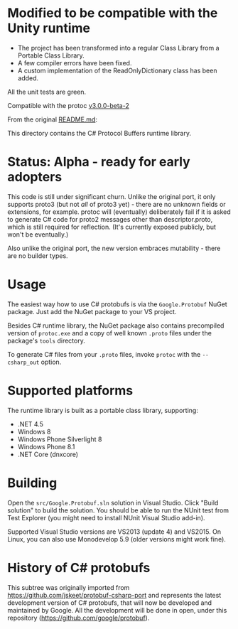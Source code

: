 Modified to be compatible with the Unity runtime
================================================

- The project has been transformed into a regular Class Library from a Portable Class Library.
- A few compiler errors have been fixed.
- A custom implementation of the ReadOnlyDictionary class has been added.

All the unit tests are green.

Compatible with the protoc [v3.0.0-beta-2](https://github.com/google/protobuf/tree/v3.0.0-beta-2)

From the original [README.md](https://github.com/google/protobuf/blob/v3.0.0-beta-2/csharp/README.md):

This directory contains the C# Protocol Buffers runtime library.

Status: Alpha - ready for early adopters
========================================

This code is still under significant churn. Unlike the original port,
it only supports proto3 (but not *all* of proto3 yet) - there are no
unknown fields or extensions, for example. protoc will (eventually)
deliberately fail if it is asked to generate C# code for proto2
messages other than descriptor.proto, which is still required for
reflection. (It's currently exposed publicly, but won't be
eventually.)

Also unlike the original port, the new version embraces mutability -
there are no builder types.

Usage
=====

The easiest way how to use C# protobufs is via the `Google.Protobuf`
NuGet package. Just add the NuGet package to your VS project.

Besides C# runtime library, the NuGet package also contains 
precompiled version of `protoc.exe` and a copy of well known `.proto`
files under the package's `tools` directory.

To generate C# files from your `.proto` files, invoke `protoc` with the 
`--csharp_out` option.

Supported platforms
===================

The runtime library is built as a portable class library, supporting:

- .NET 4.5
- Windows 8
- Windows Phone Silverlight 8
- Windows Phone 8.1
- .NET Core (dnxcore)

Building
========

Open the `src/Google.Protobuf.sln` solution in Visual Studio. Click "Build solution" to build the solution. You should be able to run the NUnit test from Test Explorer (you might need to install NUnit Visual Studio add-in).

Supported Visual Studio versions are VS2013 (update 4) and VS2015. On Linux, you can also use Monodevelop 5.9 (older versions might work fine).

History of C# protobufs
=======================

This subtree was originally imported from https://github.com/jskeet/protobuf-csharp-port
and represents the latest development version of C# protobufs, that will now be developed
and maintained by Google. All the development will be done in open, under this repository
(https://github.com/google/protobuf).
